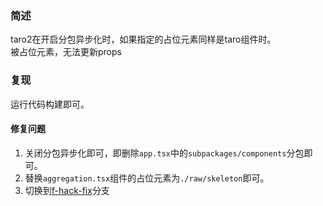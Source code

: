 ### 简述
taro2在开启分包异步化时，如果指定的占位元素同样是taro组件时。  
被占位元素，无法更新props

### 复现
运行代码构建即可。

#### 修复问题
1. 关闭分包异步化即可，即删除`app.tsx`中的`subpackages/components`分包即可。
2. 替换`aggregation.tsx`组件的占位元素为`./raw/skeleton`即可。  
3. 切换到[f-hack-fix](https://github.com/xty1992a/taro-asynchronous-bug/tree/f-hack-fix)分支
